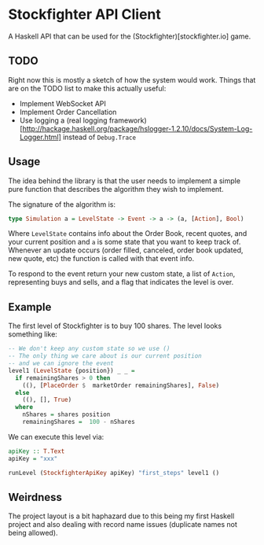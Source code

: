 # Stockfighter API Client

A Haskell API that can be used for the (Stockfighter)[stockfighter.io]
game.

## TODO

Right now this is mostly a sketch of how the system would work. Things
that are on the TODO list to make this actually useful:

* Implement WebSocket API
* Implement Order Cancellation
* Use logging a (real logging framework)[http://hackage.haskell.org/package/hslogger-1.2.10/docs/System-Log-Logger.html]
  instead of `Debug.Trace`

## Usage

The idea behind the library is that the user needs to implement a simple
pure function that describes the algorithm they wish to implement.

The signature of the algorithm is:

```haskell
type Simulation a = LevelState -> Event -> a -> (a, [Action], Bool)
```

Where `LevelState` contains info about the Order Book, recent quotes,
and your current position and `a` is some state that you want to keep
track of. Whenever an update occurs (order filled, canceled, order book
updated, new quote, etc) the function is called with that event info.

To respond to the event return your new custom state, a list of
`Action`, representing buys and sells, and a flag that indicates the
level is over.

## Example

The first level of Stockfighter is to buy 100 shares. The level looks
something like:

```haskell
-- We don't keep any custom state so we use ()
-- The only thing we care about is our current position
-- and we can ignore the event
level1 (LevelState {position}) _ _ =
  if remainingShares > 0 then
    ((), [PlaceOrder $  marketOrder remainingShares], False)
  else
    ((), [], True)
  where
    nShares = shares position
    remainingShares =  100 - nShares
```

We can execute this level via:

```haskell
apiKey :: T.Text
apiKey = "xxx"

runLevel (StockfighterApiKey apiKey) "first_steps" level1 ()
```

## Weirdness

The project layout is a bit haphazard due to this being my first Haskell
project and also dealing with record name issues (duplicate names not
being allowed).
